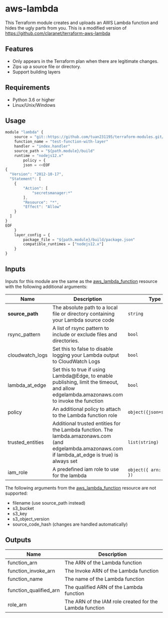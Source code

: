# aws-lambda

This Terraform module creates and uploads an AWS Lambda function and hides the ugly parts from you. This is a modified version of https://github.com/claranet/terraform-aws-lambda

## Features

* Only appears in the Terraform plan when there are legitimate changes.
* Zips up a source file or directory.
* Support building layers


## Requirements

* Python 3.6 or higher
* Linux/Unix/Windows

## Usage

```js
module "lambda" {
	source = "git::https://github.com/tuan231195/terraform-modules.git//modules/aws-lambda?ref=master"
	function_name = "test-function-with-layer"
	handler = "index.handler"
	source_path = "${path.module}/build"
	runtime = "nodejs12.x"
		policy = {
		json = <<EOF
{
  "Version": "2012-10-17",
  "Statement": [
    {
        "Action": [
            "secretsmanager:*"
        ],
        "Resource": "*",
        "Effect": "Allow"
    }
  ]
}
EOF
	}
	layer_config = {
		package_file = "${path.module}/build/package.json"
		compatible_runtimes = ["nodejs12.x"]
	}
}
```

## Inputs

Inputs for this module are the same as the [aws_lambda_function](https://www.terraform.io/docs/providers/aws/r/lambda_function.html) resource with the following additional arguments:

| Name | Description | Type | Default | Required |
|------|-------------|------|---------|----------|
| **source\_path** | The absolute path to a local file or directory containing your Lambda source code | `string` | | yes |
| rsync_pattern | A list of rsync pattern to include or exclude files and directories. | `bool` | `true` | no |
| cloudwatch\_logs | Set this to false to disable logging your Lambda output to CloudWatch Logs | `bool` | `true` | no |
| lambda\_at\_edge | Set this to true if using Lambda@Edge, to enable publishing, limit the timeout, and allow edgelambda.amazonaws.com to invoke the function | `bool` | `false` | no |
| policy | An additional policy to attach to the Lambda function role | `object({json=string})` | | no |
| trusted\_entities | Additional trusted entities for the Lambda function. The lambda.amazonaws.com (and edgelambda.amazonaws.com if lambda\_at\_edge is true) is always set  | `list(string)` | | no |
| iam_role | A predefined iam role to use for the lambda  | `object({ arn: string })` | | no |

The following arguments from the [aws_lambda_function](https://www.terraform.io/docs/providers/aws/r/lambda_function.html) resource are not supported:

* filename (use source\_path instead)
* s3_bucket
* s3_key
* s3_object_version
* source_code_hash (changes are handled automatically)

## Outputs

| Name | Description |
|------|-------------|
| function\_arn | The ARN of the Lambda function |
| function\_invoke\_arn | The Invoke ARN of the Lambda function |
| function\_name | The name of the Lambda function |
| function\_qualified\_arn | The qualified ARN of the Lambda function |
| role\_arn | The ARN of the IAM role created for the Lambda function |
